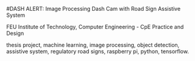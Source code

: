 #DASH ALERT: Image Processing Dash Cam with Road Sign Assistive System

FEU Institute of Technology, Computer Engineering - CpE Practice and Design

thesis project, machine learning, image processing, object detection, assistive system, regulatory road signs, raspberry pi, python, tensorflow.



